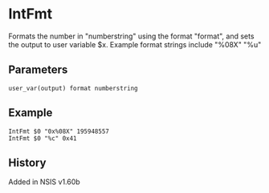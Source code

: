 # IntFmt

Formats the number in "numberstring" using the format "format", and sets the output to user variable $x. Example format strings include "%08X" "%u"

## Parameters

    user_var(output) format numberstring

## Example

	IntFmt $0 "0x%08X" 195948557
	IntFmt $0 "%c" 0x41

## History

Added in NSIS v1.60b
